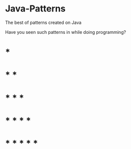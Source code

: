 # Java-Patterns
The best of patterns created on Java


Have you seen such patterns in while doing programming?


#        * 
 #      * * 
 #    * * * 
 #    * * * * 
#    * * * * *
